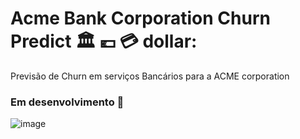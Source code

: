 # Acme Bank Corporation Churn Predict :classical_building: :euro: :credit_card: dollar:
Previsão de Churn em serviços Bancários para a ACME corporation
### Em desenvolvimento :construction:
 
![image](https://user-images.githubusercontent.com/77080184/148253168-e4e8dbd2-0ab5-43ee-b4c4-46f1064b340a.png)
